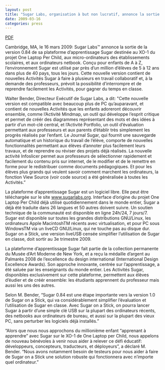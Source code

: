 ```yaml
---
layout: post
title: "Sugar Labs, organisation à but non lucratif, annonce la sortie de la nouvelle version de la plateforme d’apprentissage pour enfants Sugar pour PC et netbooks"
date: 2009-03-16
categories: press
---
```



[PDF](/press/SugarLabsPR_fr_20090316.pdf)

Cambridge, MA, le 16 mars 2009: Sugar Labs™ annonce la sortie de la version
0.84 de sa plateforme d’apprentissage Sugar destinée au XO-1 du projet One
Laptop Per Child, aux micro-ordinateurs des établissements scolaires, et aux
ordinateurs netbook. Conçu pour enfants de A à Z, l’environnement Sugar est
utilisé par près d’un million d’élèves de 5 à 12 ans dans plus de 40 pays,
tous les jours. Cette nouvelle version contient de nouvelles Activités Sugar à
faire à plusieurs en travail collaboratif et, à la demande des professeurs,
prévoit la possibilité d’interrompre et de reprendre facilement les Activités,
pour gagner du temps en classe.

Walter Bender, Directeur Exécutif de Sugar Labs, a dit: "Cette nouvelle
version est compatible avec beaucoup plus de PC qu’auparavant, et contient de
nouvelles Activités que les enfants adoreront découvrir ensemble, comme
l’Activité Mindmap, un outil qui développe l’esprit critique et permet de
créér des diagrammes représentant des mots et des idées à partir d’un mot-clé
central, et l’Activité Portfolio, un outil d’évaluation permettant aux
professeurs et aux parents d’établir très simplement les progrès réalisés par
l’enfant. Le Journal Sugar, qui fournit une sauvegarde automatique et un
historique du travail de l’élève, comporte de nouvelles fonctionnalités
permettant aux élèves d’annoter plus facilement leurs travaux, et de reprendre
ou réviser des projets déjà réalisés. La nouvelle activité Infoslicer permet
aux professeurs de sélectionner rapidement et facilement du contenu pris sur
internet, de le modifier et de le remettre en forme pour le redistribuer comme
documents pédagogiques. Et pour les élèves plus grands qui veulent savoir
comment marchent les ordinateurs, la fonction View Source (voir code source) a
été généralisée à toutes les Activités.”

La plateforme d’apprentissage Sugar est un logiciel libre. Elle peut être
téléchargée sur le site www.sugarlabs.org. Interface d’origine du projet One
Laptop Per Child déjà utilisé quotidiennement dans le monde entier, Sugar a
déjà été traduite dans 26 langues et 50 autres doivent suivre. Un soutien
technique de la communauté est disponible en ligne 24h/24, 7 jours/7. Sugar
est disponible sur toutes les grandes distributions GNU/Linux, les ordinateurs
Apple MacintoshTM récents avec virtualisation, et pour PC sous WindowsTM via
un liveCD GNU/Linux, qui ne touche pas au disque dur. Sugar on a Stick, une
version liveUSB censée simplifier l’utilisation de Sugar en classe, doit
sortir au 3e trimestre 2009.

La plateforme d’apprentissage Sugar fait partie de la collection permanente du
Musée d’Art Moderne de New York, et a reçu la médaille d’argent au Palmarès
2008 de l’excellence du design international (International Design Excellence
Awards). Son approche innovante, centrée sur l’apprentissage, a été saluée par
les enseignants du monde entier. Les Activités Sugar, disponibles
exclusivement sur cette plateforme, permettent aux élèves d’éudier et de créér
ensemble: les étudiants apprennent du professeur mais aussi les uns des
autres.

Selon M. Bender, “Sugar 0.84 est une étape importante vers la version 1.0 de
Sugar on a Stick, qui va considérablement simplifier l’évaluation et
l’utilisation de Sugar en classe. Avec Sugar on a Stick, on pourra lancer
Sugar à partir d’une simple clé USB sur la plupart des ordinateurs récents,
des netbooks aux ordinateurs de bureau, et aussi sur la plupart des vieux PC,
sans perturber les logiciels déjà installés.”

“Alors que nous nous approchons du millionième enfant “apprenant à apprendre”
avec Sugar sur le XO-1 de One Laptop per Child, nous appelons de nouveau
bénévoles à venir nous aider à relever ce défi éducatif: développeurs,
concepteurs, traducteurs, et déployeurs”, a déclaré M. Bender. “Nous avons
notamment besoin de testeurs pour nous aider à faire de Sugar on a Stick une
solution robuste qui fonctionnera avec n’importe quel ordinateur.”

